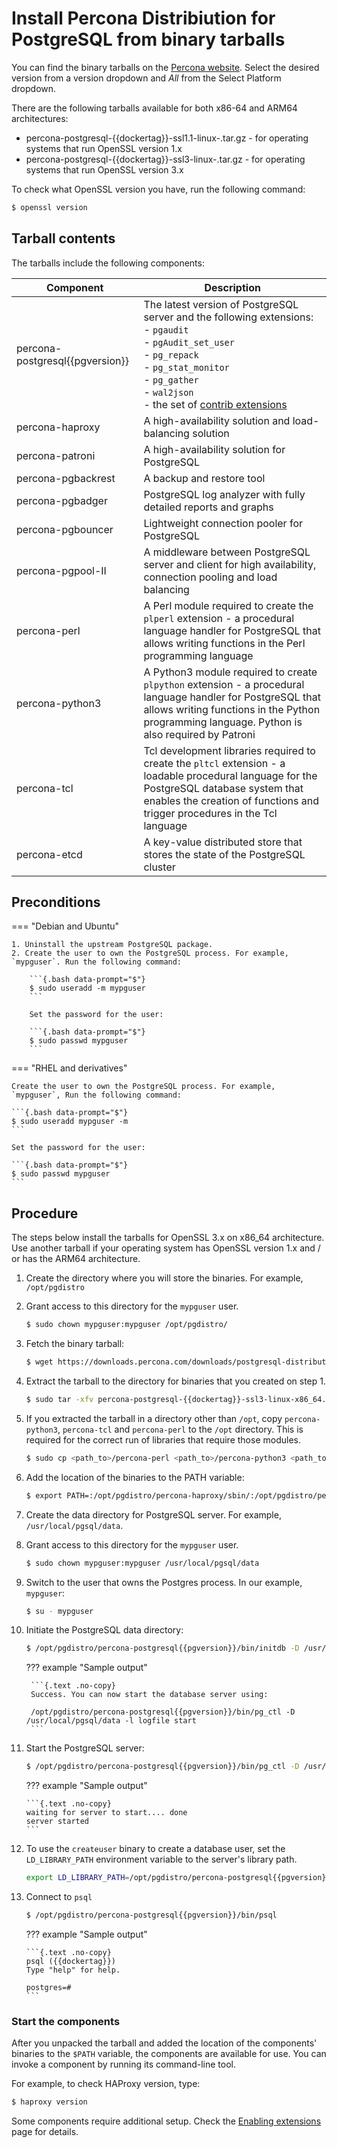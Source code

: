 # Install Percona Distribiution for PostgreSQL from binary tarballs

You can find the binary tarballs on the [Percona website](https://www.percona.com/downloads). Select the desired version from a version dropdown and _All_ from the Select Platform dropdown.

There are the following tarballs available for both x86-64 and ARM64 architectures: 

* percona-postgresql-{{dockertag}}-ssl1.1-linux-<architecture>.tar.gz - for operating systems that run OpenSSL version 1.x
* percona-postgresql-{{dockertag}}-ssl3-linux-<architecture>.tar.gz - for operating systems that run OpenSSL version 3.x

To check what OpenSSL version you have, run the following command: 

```{.bash data-prompt="$"}
$ openssl version
```

## Tarball contents

The tarballs include the following components:

| Component | Description |
|-----------|-------------|
| percona-postgresql{{pgversion}}| The latest version of PostgreSQL server and the following extensions: <br> - `pgaudit` <br> - `pgAudit_set_user` <br> - `pg_repack` <br> - `pg_stat_monitor` <br> - `pg_gather` <br> - `wal2json` <br> -  the set of [contrib extensions](contrib.md)|
| percona-haproxy | A high-availability solution and load-balancing solution |
| percona-patroni | A high-availability solution for PostgreSQL |
| percona-pgbackrest| A backup and restore tool |
| percona-pgbadger| PostgreSQL log analyzer with fully detailed reports and graphs |
| percona-pgbouncer| Lightweight connection pooler for PostgreSQL |
| percona-pgpool-II| A middleware between PostgreSQL server and client for high availability, connection pooling and load balancing |
| percona-perl | A Perl module required to create the `plperl` extension - a procedural language handler for PostgreSQL that allows writing functions in the Perl programming language|
| percona-python3 | A Python3 module required to create `plpython` extension - a procedural language handler for PostgreSQL that allows writing functions in the Python programming language. Python is also required by Patroni
| percona-tcl | Tcl development libraries required to create the `pltcl` extension - a loadable procedural language for the PostgreSQL database system that enables the creation of functions and trigger procedures in the Tcl language |
| percona-etcd | A key-value distributed store that stores the state of the PostgreSQL cluster|


## Preconditions

=== "Debian and Ubuntu"

    1. Uninstall the upstream PostgreSQL package. 
    2. Create the user to own the PostgreSQL process. For example, `mypguser`. Run the following command:

        ```{.bash data-prompt="$"}
        $ sudo useradd -m mypguser
        ```

        Set the password for the user:

        ```{.bash data-prompt="$"}
        $ sudo passwd mypguser
        ```
    
=== "RHEL and derivatives"

    Create the user to own the PostgreSQL process. For example, `mypguser`, Run the following command: 
        
    ```{.bash data-prompt="$"}
    $ sudo useradd mypguser -m 
    ```

    Set the password for the user:

    ```{.bash data-prompt="$"}
    $ sudo passwd mypguser
    ```

## Procedure

The steps below install the tarballs for OpenSSL 3.x on x86_64 architecture. Use another tarball if your operating system has OpenSSL version 1.x and / or has the ARM64 architecture.

1. Create the directory where you will store the binaries. For example, `/opt/pgdistro`

2. Grant access to this directory for the `mypguser` user.

    ```{.bash data-prompt="$"}
    $ sudo chown mypguser:mypguser /opt/pgdistro/
    ```

3. Fetch the binary tarball:

    ```{.bash data-prompt="$"}
    $ wget https://downloads.percona.com/downloads/postgresql-distribution-{{pgversion}}/{{dockertag}}/binary/tarball/percona-postgresql-{{dockertag}}-ssl3-linux-x86_64.tar.gz
    ```

4. Extract the tarball to the directory for binaries that you created on step 1.

    ```{.bash data-prompt="$"}
    $ sudo tar -xfv percona-postgresql-{{dockertag}}-ssl3-linux-x86_64.tar.gz -C /opt/pgdistro/
    ```

5. If you extracted the tarball in a directory other than `/opt`, copy `percona-python3`, `percona-tcl` and `percona-perl` to the `/opt` directory. This is required for the correct run of libraries that require those modules. 
 
    ```{.bash data-prompt="$"}
    $ sudo cp <path_to>/percona-perl <path_to>/percona-python3 <path_to>/percona-tcl /opt/
    ```
    
6. Add the location of the binaries to the PATH variable:

    ```{.bash data-prompt="$"}
    $ export PATH=:/opt/pgdistro/percona-haproxy/sbin/:/opt/pgdistro/percona-patroni/bin/:/opt/pgdistro/percona-pgbackrest/bin/:/opt/pgdistro/percona-pgbadger/:/opt/pgdistro/percona-pgbouncer/bin/:/opt/pgdistro/percona-pgpool-II/bin/:/opt/pgdistro/percona-postgresql{{pgversion}}/bin/:/opt/pgdistro/percona-etcd/bin/:/opt/percona-perl/bin/:/opt/percona-tcl/bin/:/opt/percona-python3/bin/:$PATH
    ```

6. Create the data directory for PostgreSQL server. For example, `/usr/local/pgsql/data`.
7. Grant access to this directory for the `mypguser` user.

    ```{.bash data-prompt="$"}
    $ sudo chown mypguser:mypguser /usr/local/pgsql/data
    ```

8. Switch to the user that owns the Postgres process. In our example, `mypguser`:

    ```{.bash data-prompt="$"}
    $ su - mypguser
    ```

9. Initiate the PostgreSQL data directory:
   
    ```{.bash data-prompt="$"}
    $ /opt/pgdistro/percona-postgresql{{pgversion}}/bin/initdb -D /usr/local/pgsql/data
    ```

    ??? example "Sample output"

        ```{.text .no-copy}
        Success. You can now start the database server using:

        /opt/pgdistro/percona-postgresql{{pgversion}}/bin/pg_ctl -D /usr/local/pgsql/data -l logfile start
        ```

10. Start the PostgreSQL server:

    ```{.bash data-prompt="$"}
    $ /opt/pgdistro/percona-postgresql{{pgversion}}/bin/pg_ctl -D /usr/local/pgsql/data -l logfile start
    ```

    ??? example "Sample output"
       
        ```{.text .no-copy}
        waiting for server to start.... done
        server started
        ```

11. To use the `createuser` binary to create a database user, set the `LD_LIBRARY_PATH` environment variable to the server's library path.

    ```{.bash data-prompt="$"}
    export LD_LIBRARY_PATH=/opt/pgdistro/percona-postgresql{{pgversion}}/lib:$LD_LIBRARY_PATH
    ```

12. Connect to `psql`
    
    ```{.bash data-prompt="$"}
    $ /opt/pgdistro/percona-postgresql{{pgversion}}/bin/psql
    ```

    ??? example "Sample output"
       
        ```{.text .no-copy}
        psql ({{dockertag}})
        Type "help" for help.

        postgres=#
        ```
   
### Start the components

After you unpacked the tarball and added the location of the components' binaries to the `$PATH` variable, the components are available for use. You can invoke a component by running its command-line tool.

For example, to check HAProxy version, type:

```{.bash data-prompt="$"}
$ haproxy version
```

Some components require additional setup. Check the [Enabling extensions](enable-extensions.md) page for details.

